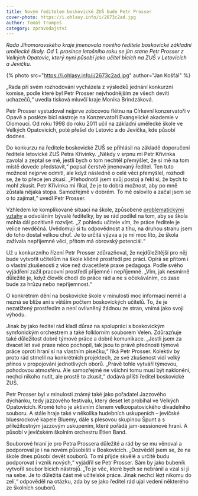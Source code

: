 ```yaml
---
title: Novým ředitelem boskovické ZUŠ bude Petr Prosser
cover-photo: https://i.ohlasy.info/i/2673c2ad.jpg
author: Tomáš Trumpeš
category: zpravodajství
---
```


*Rada Jihomoravského kraje jmenovala nového ředitele boskovické základní umělecké školy. Od 1. prosince letošního roku se jím stane Petr Prosser z Velkých Opatovic, který nyní působí jako učitel bicích na ZUŠ v Letovicích a Jevíčku.*

{% photo src="https://i.ohlasy.info/i/2673c2ad.jpg" author="Jan Košťál" %}

„Rada při svém rozhodování vycházela z výsledků jednání konkurzní komise, podle které byl Petr Prosser nejvhodnějším ze všech devíti uchazečů,“ uvedla tisková mluvčí kraje Monika Brindzáková.

Petr Prosser vystudoval nejprve zobcovou flétnu na Církevní konzervatoři v Opavě a posléze  bicí nástroje na Konzervatoři Evangelické akademie v Olomouci. Od roku 1998 do roku 2011 učil na základní umělecké škole ve Velkých Opatovicích, poté přešel do Letovic a do Jevíčka, kde působí dodnes.

Do konkurzu na ředitele boskovické ZUŠ se přihlásil na základě doporučení ředitele letovické ZUŠ Petra Křivinky. „Někdy v srpnu mi Petr Křivinka zavolal a zeptal se mě, jestli bych o tom nechtěl přemýšlet, že si mě na tom místě dovede představit,“ popsal čerstvě jmenovaný ředitel. Ten tuto možnost nejprve odmítl, ale když následně o celé věci přemýšlel, rozhodl se, že to přece jen zkusí. „Přehodnotil jsem svůj postoj a řekl si, že bych to mohl zkusit. Petr Křivinka mi říkal, že je to dobrá možnost, aby po mně zůstala nějaká stopa. Samozřejmě v dobrém. To mě oslovilo a začal jsem se o to zajímat,“ uvedl Petr Prosser.

Vzhledem ke komplikované situaci na škole, způsobené [problematickými vztahy](https://ohlasy.info/clanky/2019/12/sikana-zus.html) a odvoláním bývalé ředitelky, by se rád podílel na tom, aby se škola mohla dál pozitivně rozvíjet. „Z pohledu učitele vím, že práce ředitele je velice nevděčná. Uvědomuji si tu odpovědnost a tíhu, na druhou stranu jsem do toho dostal velkou chuť. Je to určitá výzva a je mi moc líto, že škola zažívala nepříjemné věci, přitom má obrovský potenciál.“

Už u konkurzního řízení Petr Prosser zdůrazňoval, že nejdůležitější pro něj bude vytvořit učitelům na škole klidné prostředí pro práci. Opírá se přitom i o vlastní zkušenosti z více než dvacetileté praxe pedagoga. Podle svého vyjádření zažil pracovní prostředí příjemné i nepříjemné. „Vím, jak nesmírně důležité je, když člověk chodí do práce rád a ne s očekáváním, co zase bude za hrůzu nebo nepříjemnost.“

O konkrétním dění na boskovické škole v minulosti moc informací neměl a nezná se blíže ani s větším počtem boskovických učitelů. To, že je nezatížený prostředím a není ovlivněný žádnou ze stran, vnímá jako svoji výhodu.

Jinak by jako ředitel rád kladl důraz na spolupráci s boskovickým symfonickým orchestrem a také folklorním souborem Velen. Zdůrazňuje také důležitost dobré týmové práce a dobré komunikace. „Jestli jsem za dvacet let své praxe něco pochopil, tak jsou to právě přednosti týmové práce oproti hraní si na vlastním písečku,“ říká Petr Prosser. Kolektiv by proto rád stmelil na konkrétních projektech, ze své zkušenost vidí velký přínos v propojování jednotlivých oborů. „Právě tohle vytváří týmovou, pohodovou atmosféru. Ale samozřejmě ne všichni tomu musí být nakloněni, nechci nikoho nutit, ale prostě to zkusit,“ dodává příští ředitel boskovické ZUŠ.

Petr Prosser byl v minulosti známý také jako pořadatel Jazzového dýchánku, tedy jazzového festivalu, který deset let probíhal ve Velkých Opatovicích. Kromě toho je aktivním členem velkoopatovického divadelního souboru. A stále hraje také v několika hudebních uskupeních – jevíčské bluesrockové kapele Bluemy, dále s plesovou skupinou Špunt a s příležitostným jazzovým uskupením, které pořádá jam-sessionové hraní. A působí v jevíčském školním orchestru Etien Band.

Souborové hraní je pro Petra Prossera důležité a rád by se mu věnoval a podporoval je i na novém působišti v Boskovicích. „Dozvěděl jsem se, že na škole dnes působí devět souborů. To mi přijde skvělé a určitě budu podporovat i vznik nových,“ vyjádřil se Petr Prosser. Sám by jako bubeník vytvořil soubor bicích nástrojů. „To je věc, které bych se nebránil a vzal si ji na sebe. Je to důležitá část mé učitelské práce. Jinak nechci lézt nikomu do zelí,“ odpověděl na otázku, zda by se jako ředitel rád ujal vedení některého ze školních souborů.
